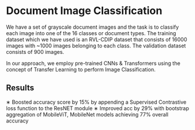 # Document Image Classification
We have a set of grayscale document images and the task is to classify each image into one of the 16 classes or document types. The training dataset which we have used is an RVL-CDIP dataset that consists of 16000 images with ~1000 images belonging to each class. The validation dataset consists of 900 images.

In our approach, we employ pre-trained CNNs & Transformers using the concept of Transfer Learning to perform Image Classification.

## Results
∗ Boosted accuracy score by 15% by appending a Supervised Contrastive loss function to the ResNET module
∗ Improved acc by 29% with bootstrap aggregation of MobileViT, MobileNet models achieving 77% overall accuracy
